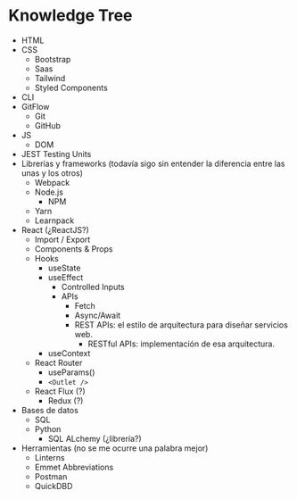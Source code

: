 # Knowledge Tree

-   HTML
-   CSS
    -   Bootstrap
    -   Saas
    -   Tailwind
    -   Styled Components
-   CLI
-   GitFlow
    -   Git
    -   GitHub
-   JS
    -   DOM
-   JEST Testing Units
-   Librerías y frameworks (todavía sigo sin entender la diferencia entre las unas y los otros)
    -   Webpack
    -   Node.js
        -   NPM
    -   Yarn
    -   Learnpack
-   React (¿ReactJS?)
    -   Import / Export
    -   Components & Props
    -   Hooks
        -   useState
        -   useEffect
            -   Controlled Inputs
            -   APIs
                -   Fetch
                -   Async/Await
                -   REST APIs: el estilo de arquitectura para diseñar servicios web.
                    -   RESTful APIs: implementación de esa arquitectura.
        -   useContext
    -   React Router
        -   useParams()
        -   `<Outlet />`
    -   React Flux (?)
        -   Redux (?)
-   Bases de datos
    -   SQL
    -   Python
        -   SQL ALchemy (¿librería?)
-   Herramientas (no se me ocurre una palabra mejor)
    -   Linterns
    -   Emmet Abbreviations
    -   Postman
    -   QuickDBD
